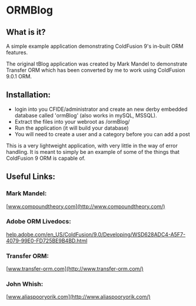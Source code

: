 # ORMBlog

## What is it?

A simple example application demonstrating ColdFusion 9's in-built ORM features. 

The original tBlog application was created by Mark Mandel to demonstrate Transfer ORM 
which has been converted by me to work using ColdFusion 9.0.1 ORM.

## Installation:

- login into you CFIDE/administrator and create an new derby embedded database called 'ormBlog' (also works in mySQL, MSSQL).
- Extract the files into your webroot as /ormBlog/
- Run the application (it will build your database)
- You will need to create a user and a category before you can add a post

This is a very lightweight application, with very little in the way of error handling.
It is meant to simply be an example of some of the things that ColdFusion 9 ORM  is 
capable of.

## Useful Links:

### Mark Mandel: 
[www.compoundtheory.com](http://www.compoundtheory.com/)

### Adobe ORM Livedocs: 
[help.adobe.com/en_US/ColdFusion/9.0/Developing/WSD628ADC4-A5F7-4079-99E0-FD725BE9B4BD.html](http://help.adobe.com/en_US/ColdFusion/9.0/Developing/WSD628ADC4-A5F7-4079-99E0-FD725BE9B4BD.html)

### Transfer ORM: 
[www.transfer-orm.com](http://www.transfer-orm.com/)
  
### John Whish: 
[www.aliaspooryorik.com](http://www.aliaspooryorik.com/)
  
